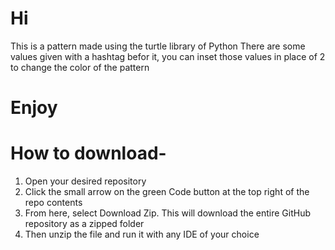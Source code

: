 # Hi
This is a pattern made using the turtle library of Python
There are some values given with a hashtag befor it, you can inset those values in place of 2 to change the color of the pattern
# Enjoy

# How to download-
1. Open your desired repository
2. Click the small arrow on the green Code button at the top right of the repo contents
3. From here, select Download Zip. This will download the entire GitHub repository as a zipped folder
4. Then unzip the file and run it with any IDE of your choice

